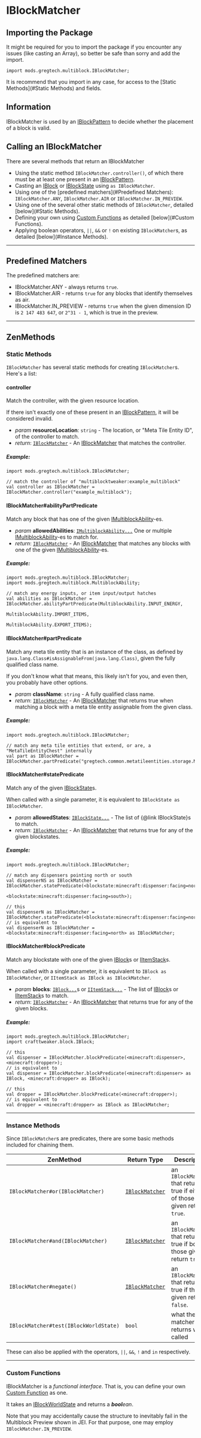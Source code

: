 # IBlockMatcher

## Importing the Package

It might be required for you to import the package if you encounter any issues (like casting an Array), so better be safe than sorry and add the import.
```zencode
import mods.gregtech.multiblock.IBlockMatcher;
```
It is recommend that you import in any case, for access to the [Static Methods](#Static Methods) and fields.

## Information
IBlockMatcher is used by an [IBlockPattern](./IBlockPattern) to decide whether the placement of a block is valid.

## Calling an IBlockMatcher
There are several methods that return an IBlockMatcher

* Using the static method `IBlockMatcher.controller()`, of which there must be at least one present in an [IBlockPattern](./IBlockPattern).
* Casting an [IBlock](../../../Vanilla/Blocks/IBlock.md) or [IBlockState](../../../Vanilla/Blocks/IBlockState.md) using `as IBlockMatcher`.
* Using one of the [predefined matchers](#Predefined Matchers): `IBlockMatcher.ANY`, `IBlockMatcher.AIR` or `IBlockMatcher.IN_PREVIEW`.
* Using one of the several other static methods of `IBlockMatcher`, detailed [below](#Static Methods).
* Defining your own using [Custom Functions](../../../AdvancedFunctions/Custom_Functions.md) as detailed [below](#Custom Functions).
* Applying boolean operators, `||`, `&&` or `!` on existing `IBlockMatcher`s, as detailed [below](#Instance Methods).

---

## Predefined Matchers

The predefined matchers are:

* IBlockMatcher.ANY - always returns `true`.
* IBlockMatcher.AIR - returns `true` for any blocks that identify themselves as air.
* IBlockMatcher.IN_PREVIEW - returns `true` when the given dimension ID is `2 147 483 647`, or `2^31 - 1`, which is true in the preview.

---

## ZenMethods
### Static Methods
`IBlockMatcher` has several static methods for creating `IBlockMatcher`s. Here's a list:

#### controller
Match the controller, with the given resource location.
 
If there isn't exactly one of these present in an [IBlockPattern](./IBlockPattern), it will be considered invalid.
 
* _param_ **resourceLocation**: `string` - The location, or "Meta Tile Entity ID", of the controller to match.
* _return_: [`IBlockMatcher`](#IBlockMatcher) - An [IBlockMatcher](#IBlockMatcher) that matches the controller.
##### Example:
```zencode
import mods.gregtech.multiblock.IBlockMatcher;

// match the controller of "multiblocktweaker:example_multiblock"
val controller as IBlockMatcher = IBlockMatcher.controller("example_multiblock");
```

#### IBlockMatcher#abilityPartPredicate

Match any block that has one of the given [IMultiblockAbility](./IMultiblockAbility.md)-es.

* _param_ **allowedAbilities**: [`IMultiblockAbility...`](./IMultiblockAbility.md) One or multiple [IMultiblockAbility](./IMultiblockAbility.md)-es to match for.
* _return_: [`IBlockMatcher`](#IBlockMatcher) - An [IBlockMatcher](#IBlockMatcher) that matches any blocks with one of the given [IMultiblockAbility](./IMultiblockAbility.md)-es.
##### Example:
```zencode
import mods.gregtech.multiblock.IBlockMatcher;
import mods.gregtech.multiblock.MultiblockAbility;

// match any energy inputs, or item input/output hatches
val abilities as IBlockMatcher = IBlockMatcher.abilityPartPredicate(MultiblockAbility.INPUT_ENERGY,
                                                                        MultiblockAbility.IMPORT_ITEMS,
                                                                        MultiblockAbility.EXPORT_ITEMS);
```

#### IBlockMatcher#partPredicate

Match any meta tile entity that is an instance of the class,
as defined by `java.lang.Class#isAssignableFrom(java.lang.Class)`,
given the fully qualified class name.
 
If you don't know what that means, this likely isn't for you, and even then, you probably have other options.
 
* _param_ **className**: `string` - A fully qualified class name.
* _return_: [`IBlockMatcher`](#IBlockMatcher) - An [IBlockMatcher](#IBlockMatcher) that returns true when matching a block with a meta tile entity assignable from the given class.
##### Example:
```zencode
import mods.gregtech.multiblock.IBlockMatcher;

// match any meta tile entities that extend, or are, a "MetaTileEntityChest" internally
val part as IBlockMatcher = IBlockMatcher.partPredicate("gregtech.common.metatileentities.storage.MetaTileEntityChest");
```

#### IBlockMatcher#statePredicate

Match any of the given [IBlockState](../../../Vanilla/Blocks/IBlockState.md)s.

When called with a single parameter, it is equivalent to `IBlockState as IBlockMatcher`.

* _param_ **allowedStates**: [`IBlockState...`](../../../Vanilla/Blocks/IBlockState.md) - The list of {@link IBlockState}s to match.
* _return_: [`IBlockMatcher`](#IBlockMatcher) - An [IBlockMatcher](#IBlockMatcher) that returns true for any of the given blockstates.
##### Example:
```zencode
import mods.gregtech.multiblock.IBlockMatcher;

// match any dispensers pointing north or south
val dispenserNS as IBlockMatcher = IBlockMatcher.statePredicate(<blockstate:minecraft:dispenser:facing=north>,
                                                                <blockstate:minecraft:dispenser:facing=south>);

// this
val dispenserN as IBlockMatcher = IBlockMatcher.statePredicate(<blockstate:minecraft:dispenser:facing=north>);
// is equivalent to
val dispenserN as IBlockMatcher = <blockstate:minecraft:dispenser:facing=north> as IBlockMatcher;
```

#### IBlockMatcher#blockPredicate

Match any blockstate with one of the given [IBlock](../../../Vanilla/Blocks/IBlock.md)s or [IItemStack](../../../Vanilla/Items/IItemStack.md)s.

When called with a single parameter, it is equivalent to `IBlock as IBlockMatcher`, or `IItemStack as IBlock as IBlockMatcher`.

* _param_ **blocks**: [`IBlock...`](../../../Vanilla/Blocks/IBlock.md)s or [`IItemStack...`](../../../Vanilla/Items/IItemStack.md) - The list of [IBlock](../../../Vanilla/Blocks/IBlock.md)s or [IItemStack](../../../Vanilla/Items/IItemStack.md)s to match.
* _return_: [`IBlockMatcher`](#IBlockMatcher) - An [IBlockMatcher](#IBlockMatcher) that returns true for any of the given blocks.
##### Example:
```zencode
import mods.gregtech.multiblock.IBlockMatcher;
import crafttweaker.block.IBlock;

// this
val dispenser = IBlockMatcher.blockPredicate(<minecraft:dispenser>, <minecraft:dropper>);
// is equivalent to
val dispenser = IBlockMatcher.blockPredicate(<minecraft:dispenser> as IBlock, <minecraft:dropper> as IBlock);

// this
val dropper = IBlockMatcher.blockPredicate(<minecraft:dropper>);
// is equivalent to
val dropper = <minecraft:dropper> as IBlock as IBlockMatcher;
```

---

### Instance Methods
Since `IBlockMatcher`s are predicates, there are some basic methods included for chaining them.

| ZenMethod                                | Return Type                       | Description                                                                  |
|------------------------------------------|-----------------------------------|------------------------------------------------------------------------------|
| `IBlockMatcher#or(IBlockMatcher)`        | [`IBlockMatcher`](#IBlockMatcher) | an `IBlockMatcher` that returns true if either of those given return `true`. |
| `IBlockMatcher#and(IBlockMatcher)`       | [`IBlockMatcher`](#IBlockMatcher) | an `IBlockMatcher` that returns true if both of those given return `true`.   |
| `IBlockMatcher#negate()`                 | [`IBlockMatcher`](#IBlockMatcher) | an `IBlockMatcher` that returns true if the one given returns `false`.       |
| `IBlockMatcher#test(IBlockWorldState)`   | `bool`                            | what the matcher returns when called                                         |

These can also be applied with the operators, `||`, `&&`, `!` and `in` respectively.

---

### Custom Functions
IBlockMatcher is a *functional interface*.
That is, you can define your own [Custom Function](../../../AdvancedFunctions/Custom_Functions.md) as one.

It takes an [IBlockWorldState](./IBlockWorldState.md) and returns a _**bool**ean_.

Note that you may accidentally cause the structure to inevitably fail in the Multiblock Preview shown in JEI.
For that purpose, one may employ `IBlockMatcher.IN_PREVIEW`.

